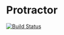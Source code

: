 # Protractor
[![Build Status](https://dev.azure.com/ivanxue/ivanxue/_apis/build/status/ivanxue.Protractor?branchName=master)](https://dev.azure.com/ivanxue/ivanxue/_build/latest?definitionId=2&branchName=master)
